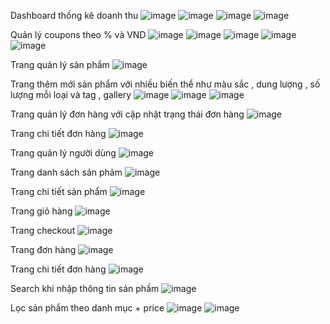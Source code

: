 Dashboard thống kê doanh thu 
![image](https://github.com/user-attachments/assets/85043426-a1e7-46a1-a426-731daeab2e29)
![image](https://github.com/user-attachments/assets/199279fa-c554-4533-a4fc-1fedcc1e3232)
![image](https://github.com/user-attachments/assets/b55e338f-f471-498a-bc9c-18b31e7a08d5)
![image](https://github.com/user-attachments/assets/96ee3ab2-a8b2-4388-894b-b9d4b1a28884)

Quản lý coupons theo % và VND 
![image](https://github.com/user-attachments/assets/e063acc8-d8bf-4034-b203-cccffe8aafe3)
![image](https://github.com/user-attachments/assets/fb0c0239-9282-48f1-9c6b-e3a79c4e521a)
![image](https://github.com/user-attachments/assets/6fff095d-5352-46e4-bdab-d24d45aa3ed1)
![image](https://github.com/user-attachments/assets/aeb2a848-4342-47a8-b6cc-6405afd76cf1)
![image](https://github.com/user-attachments/assets/0805e6ae-f1d9-47fa-99b2-4e978d25173b)

Trang quản lý sản phẩm 
![image](https://github.com/user-attachments/assets/a5bbf40e-88ab-4f6f-bb10-dd7a45be86aa)

Trang thêm mới sản phẩm với nhiều biến thể như màu sắc , dung lượng , số lượng mỗi loại và tag , gallery
![image](https://github.com/user-attachments/assets/57e34fba-5e59-450c-a0a5-bfc6164582f2)
![image](https://github.com/user-attachments/assets/0b92922d-763a-4d49-a04b-79fbdd9ed9a3)
![image](https://github.com/user-attachments/assets/6bdc4105-e79b-4157-9ca2-e66607f7e124)

Trang quản lý đơn hàng với cập nhật trạng thái đơn hàng 
![image](https://github.com/user-attachments/assets/6fd60fe5-39f3-478e-80a6-ff56f26682a4)

Trang chi tiết đơn hàng
![image](https://github.com/user-attachments/assets/5917e705-0e07-46fe-9484-668bd72a9265)

Trang quản lý người dùng
![image](https://github.com/user-attachments/assets/7ebb9141-f290-4917-81c3-dbdd5b0e0237)

Trang danh sách sản phảm
![image](https://github.com/user-attachments/assets/05ff21be-5c9b-408c-84b9-d3ebf70efa8f)

Trang chi tiết sản phẩm
![image](https://github.com/user-attachments/assets/40fa137c-1770-40d5-ab22-a7efdbc1b225)

Trang giỏ hàng
![image](https://github.com/user-attachments/assets/3acc8ead-04d0-422d-b974-57747562bb13)

Trang checkout
![image](https://github.com/user-attachments/assets/6d9858ba-37d9-4f81-8dda-2aeb905ab514)

Trang đơn hàng
![image](https://github.com/user-attachments/assets/8bfb6a3a-0b13-416d-8b58-82e1984c64ef)

Trang chi tiết đơn hàng
![image](https://github.com/user-attachments/assets/92d6c866-2c3a-4dc2-80e9-086c08118bc2)

Search khi nhập thông tin sản phầm 
![image](https://github.com/user-attachments/assets/022531dc-8c41-4418-aacc-1c7bc6ceed66)

Lọc sản phẩm theo danh mục + price 
![image](https://github.com/user-attachments/assets/847ed9b3-64a8-482a-be5e-548ebd1c8fb1)
![image](https://github.com/user-attachments/assets/c1da3d8d-1f9f-41dd-ab11-e42384d47c65)

